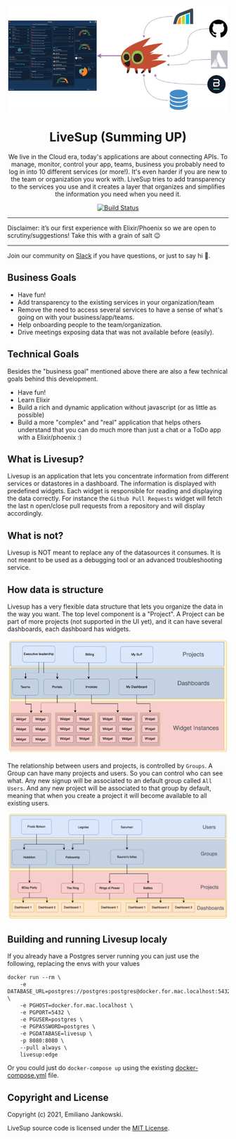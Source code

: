 <p align="center">
  <img src="docs/images/flow.png" width="500">
  
  <h1 align="center">LiveSup (Summing UP)</h1>
  
  <p align="center">
    We live in the Cloud era, today's applications are about connecting APIs. To manage, monitor, control your app, teams, business you probably need to log in into 10 different services (or more!). It's even harder if you are new to the team or organization you work with. LiveSup tries to add transparency to the services you use and it creates a layer that organizes and simplifies the information you need when you need it.
  </p>
</p>

<p align="center">
  <a href="#">
    <img alt="Build Status" src="https://github.com/livesup-dev/livesup/actions/workflows/test.yml/badge.svg">
  </a>
</p>

---

Disclaimer: it’s our first experience with Elixir/Phoenix so we are open to scrutiny/suggestions! Take this with a grain of salt :wink:

---

Join our community on [Slack](https://join.slack.com/t/livesup-community/shared_invite/zt-17j1hujw7-iBfqKPDd7yYw6jczyFr0Kg) if you have questions, or just to say hi 🎉.
## Business Goals

* Have fun!
* Add transparency to the existing services in your organization/team
* Remove the need to access several services to have a sense of what's going on with your business/app/teams.
* Help onboarding people to the team/organization.
* Drive meetings exposing data that was not available before (easily). 

## Technical Goals

Besides the "business goal" mentioned above there are also a few technical goals behind this development. 

* Have fun!
* Learn Elixir
* Build a rich and dynamic application without javascript (or as little as possible)
* Build a more "complex" and "real" application that helps others understand that you can do much more than just a chat or a ToDo app with a Elixir/phoenix :)

## What is Livesup?

Livesup is an application that lets you concentrate information from different services or datastores in a dashboard. The information is displayed with predefined widgets. Each widget is responsible for reading and displaying the data correctly. For instance the `Github Pull Requests` widget will fetch the last n open/close pull requests from a repository and will display accordingly.

## What is not?

Livesup is NOT meant to replace any of the datasources it consumes. It is not meant to be used as a debugging tool or an advanced troubleshooting service.

## How data is structure

Livesup has a very flexible data structure that lets you organize the data in the way you want. The top level component is a "Project". A Project can be part of more projects (not supported in the UI yet), and it can have several dashboards, each dashboard has widgets. 

![](/docs/images/projects-data-structure.png)

The relationship between users and projects, is controlled by `Groups`. A Group can have many projects and users. So you can control who can see what. Any new signup will be associated to an default group called `All Users`. And any new project will be associated to that group by default, meaning that when you create a project it will become available to all existing users. 

![](/docs/images/users-projects.png)

## Building and running Livesup localy

If you already have a Postgres server running you can just use the following, replacing the envs with your values

```
docker run --rm \
    -e DATABASE_URL=postgres://postgres:postgres@docker.for.mac.localhost:5432/livesup \
    -e PGHOST=docker.for.mac.localhost \
    -e PGPORT=5432 \
    -e PGUSER=postgres \
    -e PGPASSWORD=postgres \
    -e PGDATABASE=livesup \
    -p 8080:8080 \
    --pull always \
    livesup:edge
```

Or you could just do `docker-compose up` using the existing [docker-compose.yml](docker-compose.yml) file.


## Copyright and License

Copyright (c) 2021, Emiliano Jankowski.

LiveSup source code is licensed under the [MIT License](LICENSE.md).
